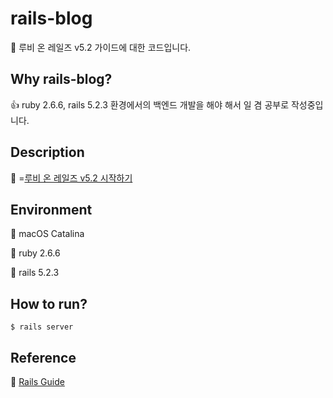 # rails-blog

:wave:
루비 온 레일즈 v5.2 가이드에 대한 코드입니다.

## Why rails-blog?

:+1:
ruby 2.6.6, rails 5.2.3 환경에서의 백엔드 개발을 해야 해서 일 겸 공부로 작성중입니다.

## Description

:open_hands:
=[루비 온 레일즈 v5.2 시작하기](https://hwangwoojindev.tistory.com/3)

## Environment

:clap:
macOS Catalina

:clap:
ruby 2.6.6

:clap:
rails 5.2.3

## How to run?

```
$ rails server
```

## Reference

:muscle:
[Rails Guide](https://guides.rubyonrails.org/v5.2/getting_started.html)
